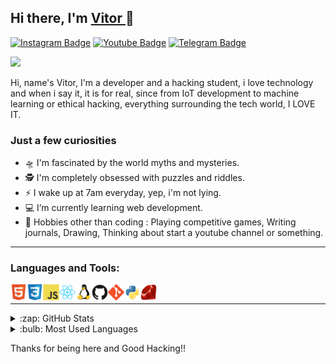 ## Hi there, I'm <a href="https://github.com/str4vinsk"> Vitor </a> 👋

[![Instagram Badge](https://img.shields.io/badge/-Instagram-purple?style=flat-square&logo=Instagram&logoColor=white&link=https://www.instagram.com/vitorconroy/)](https://www.instagram.com/vitorconroy/)
[![Youtube Badge](https://img.shields.io/badge/-Youtube-red?style=flat-square&logo=Youtube&logoColor=white&link=https://www.youtube.com/channel/UC-7lbl0uTusOxLMAhnj79SQ)](https://www.youtube.com/channel/UC-7lbl0uTusOxLMAhnj79SQ)
[![Telegram Badge](https://img.shields.io/badge/-Telegram-blue?style=flat-square&logo=Telegram&logoColor=white&link=https://t.me/Vitor_HC)](https://t.me/str4vinsk)

<img src="https://media2.giphy.com/media/pPARQMwZt43gmqesIQ/giphy.gif">

Hi, name's Vitor, I'm a developer and a hacking student, i love technology and when i say it, it is for real, since from IoT development to machine learning or ethical hacking, everything surrounding the tech world, I LOVE IT.



### Just a few curiosities 

- 🛸 I'm fascinated by the world myths and mysteries.
- 🕵 I'm completely obsessed with puzzles and riddles. 
- :zap: I wake up at 7am everyday, yep, i'm not lying.
- :computer: I’m currently learning web development.
- :rocket: Hobbies other than coding : Playing competitive games, Writing journals, Drawing, Thinking about start a youtube channel or something.

---

### Languages and Tools:

<img src="https://raw.githubusercontent.com/devicons/devicon/master/icons/html5/html5-original.svg" align="left" alt="html" width="26px" />
<img src="https://raw.githubusercontent.com/devicons/devicon/master/icons/css3/css3-original.svg" align="left" alt="css" width="26px" />
<img src="https://raw.githubusercontent.com/devicons/devicon/master/icons/javascript/javascript-original.svg" align="left" alt="javascript" width="26px" />
<img src="https://raw.githubusercontent.com/devicons/devicon/master/icons/react/react-original.svg" align="left" alt="react" width="26px" />
<img src="https://raw.githubusercontent.com/devicons/devicon/master/icons/linux/linux-original.svg" align="left" alt="linux" width="26px" />
<img src="https://raw.githubusercontent.com/devicons/devicon/master/icons/github/github-original.svg" align="left" alt="github" width="26px" />
<img src="https://raw.githubusercontent.com/devicons/devicon/master/icons/git/git-original.svg" align="left" alt="git" width="26px" />
<img src="https://raw.githubusercontent.com/devicons/devicon/master/icons/python/python-original.svg" align="left" alt="python" width="26px" />
<img src="https://raw.githubusercontent.com/devicons/devicon/master/icons/ruby/ruby-original.svg" align="left" alt="ruby" width="26px" />

<br />

---

<details>
  <summary>:zap: GitHub Stats</summary>
  
  <img src="https://github-readme-stats.vercel.app/api?username=str4vinsk&hide_border=true&show_icons=true&theme=vision-friendly-dark" />
</details>

<details>
  <summary>:bulb: Most Used Languages</summary>
  
  <img src="https://github-readme-stats.vercel.app/api/top-langs/?username=str4vinsk&theme=vision-friendly-dark&layout=compact&hide_border=true" />
</details>

Thanks for being here and Good Hacking!!
